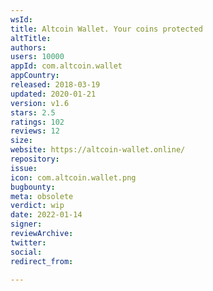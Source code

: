 ```yaml
---
wsId: 
title: Altcoin Wallet. Your coins protected
altTitle: 
authors: 
users: 10000
appId: com.altcoin.wallet
appCountry: 
released: 2018-03-19
updated: 2020-01-21
version: v1.6
stars: 2.5
ratings: 102
reviews: 12
size: 
website: https://altcoin-wallet.online/
repository: 
issue: 
icon: com.altcoin.wallet.png
bugbounty: 
meta: obsolete
verdict: wip
date: 2022-01-14
signer: 
reviewArchive: 
twitter: 
social: 
redirect_from: 

---
```


